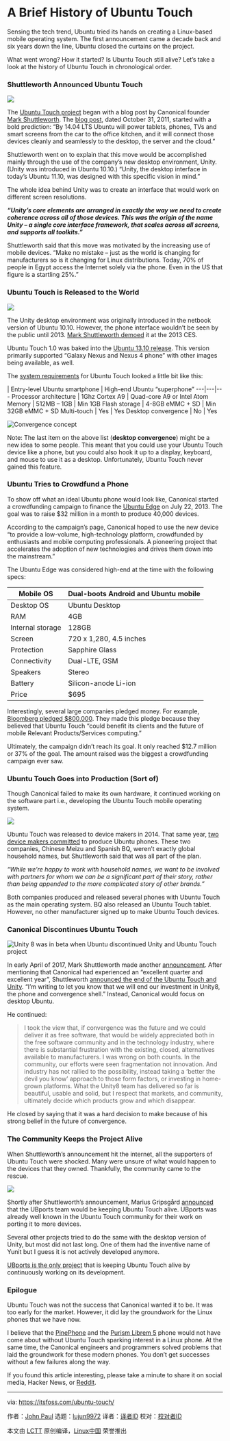[#]: collector: (lujun9972)
[#]: translator: ( )
[#]: reviewer: ( )
[#]: publisher: ( )
[#]: url: ( )
[#]: subject: (A Brief History of Ubuntu Touch)
[#]: via: (https://itsfoss.com/ubuntu-touch/)
[#]: author: (John Paul https://itsfoss.com/author/john/)

A Brief History of Ubuntu Touch
======

Sensing the tech trend, Ubuntu tried its hands on creating a Linux-based mobile operating system. The first announcement came a decade back and six years down the line, Ubuntu closed the curtains on the project.

What went wrong? How it started? Is Ubuntu Touch still alive? Let’s take a look at the history of Ubuntu Touch in chronological order.

### Shuttleworth Announced Ubuntu Touch

![][1]

The [Ubuntu Touch project][2] began with a blog post by Canonical founder [Mark Shuttleworth][3]. The [blog post][4], dated October 31, 2011, started with a bold prediction: “By 14.04 LTS Ubuntu will power tablets, phones, TVs and smart screens from the car to the office kitchen, and it will connect those devices cleanly and seamlessly to the desktop, the server and the cloud.”

Shuttleworth went on to explain that this move would be accomplished mainly through the use of the company’s new desktop environment, Unity. (Unity was introduced in Ubuntu 10.10.) “Unity, the desktop interface in today’s Ubuntu 11.10, was designed with this specific vision in mind.”

The whole idea behind Unity was to create an interface that would work on different screen resolutions.

_**“Unity’s core elements are arranged in exactly the way we need to create coherence across all of those devices. This was the origin of the name Unity – a single core interface framework, that scales across all screens, and supports all toolkits.”**_

Shuttleworth said that this move was motivated by the increasing use of mobile devices. “Make no mistake – just as the world is changing for manufacturers so is it changing for Linux distributions. Today, 70% of people in Egypt access the Internet solely via the phone. Even in the US that figure is a startling 25%.”

### Ubuntu Touch is Released to the World

![][5]

The Unity desktop environment was originally introduced in the netbook version of Ubuntu 10.10. However, the phone interface wouldn’t be seen by the public until 2013. [Mark Shuttleworth demoed][6] it at the 2013 CES.

Ubuntu Touch 1.0 was baked into the [Ubuntu 13.10 release][7]. This version primarily supported “Galaxy Nexus and Nexus 4 phone” with other images being available, as well.

The [system requirements][8] for Ubuntu Touch looked a little bit like this:

| Entry-level Ubuntu smartphone | High-end Ubuntu “superphone”
---|---|---
Processor architecture | 1Ghz Cortex A9 | Quad-core A9 or Intel Atom
Memory | 512MB – 1GB | Min 1GB
Flash storage | 4-8GB eMMC + SD | Min 32GB eMMC + SD
Multi-touch | Yes | Yes
Desktop convergence | No | Yes

![Convergence concept][9]

Note: The last item on the above list (**desktop convergence**) might be a new idea to some people. This meant that you could use your Ubuntu Touch device like a phone, but you could also hook it up to a display, keyboard, and mouse to use it as a desktop. Unfortunately, Ubuntu Touch never gained this feature.

### Ubuntu Tries to Crowdfund a Phone

To show off what an ideal Ubuntu phone would look like, Canonical started a crowdfunding campaign to finance the [Ubuntu Edge][10] on July 22, 2013. The goal was to raise $32 million in a month to produce 40,000 devices.

According to the campaign’s page, Canonical hoped to use the new device “to provide a low-volume, high-technology platform, crowdfunded by enthusiasts and mobile computing professionals. A pioneering project that accelerates the adoption of new technologies and drives them down into the mainstream.”

The Ubuntu Edge was considered high-end at the time with the following specs:

Mobile OS | Dual-boots Android and Ubuntu mobile
---|---
Desktop OS | Ubuntu Desktop
RAM | 4GB
Internal storage | 128GB
Screen | 720 x 1,280, 4.5 inches
Protection | Sapphire Glass
Connectivity | Dual-LTE, GSM
Speakers | Stereo
Battery | Silicon-anode Li-ion
Price | $695

Interestingly, several large companies pledged money. For example, [Bloomberg pledged $800,000][11]. They made this pledge because they believed that Ubuntu Touch “could benefit its clients and the future of mobile Relevant Products/Services computing.”

Ultimately, the campaign didn’t reach its goal. It only reached $12.7 million or 37% of the goal. The amount raised was the biggest a crowdfunding campaign ever saw.

### Ubuntu Touch Goes into Production (Sort of)

Though Canonical failed to make its own hardware, it continued working on the software part i.e., developing the Ubuntu Touch mobile operating system.

![][12]

Ubuntu Touch was released to device makers in 2014. That same year, [two device makers committed][13] to produce Ubuntu phones. These two companies, Chinese Meizu and Spanish BQ, weren’t exactly global household names, but Shuttleworth said that was all part of the plan.

_“While we’re happy to work with household names, we want to be involved with partners for whom we can be a significant part of their story, rather than being appended to the more complicated story of other brands.”_

Both companies produced and released several phones with Ubuntu Touch as the main operating system. BQ also released an Ubuntu Touch tablet. However, no other manufacturer signed up to make Ubuntu Touch devices.

### Canonical Discontinues Ubuntu Touch

![Unity 8 was in beta when Ubuntu discontinued Unity and Ubuntu Touch project][14]

In early April of 2017, Mark Shuttleworth made another [announcement][15]. After mentioning that Canonical had experienced an “excellent quarter and excellent year”, Shuttleworth [announced the end of the Ubuntu Touch and Unity][16]. “I’m writing to let you know that we will end our investment in Unity8, the phone and convergence shell.” Instead, Canonical would focus on desktop Ubuntu.

He continued:

> I took the view that, if convergence was the future and we could deliver it as free software, that would be widely appreciated both in the free software community and in the technology industry, where there is substantial frustration with the existing, closed, alternatives available to manufacturers. I was wrong on both counts. In the community, our efforts were seen fragmentation not innovation. And industry has not rallied to the possibility, instead taking a ‘better the devil you know’ approach to those form factors, or investing in home-grown platforms. What the Unity8 team has delivered so far is beautiful, usable and solid, but I respect that markets, and community, ultimately decide which products grow and which disappear.

He closed by saying that it was a hard decision to make because of his strong belief in the future of convergence.

### The Community Keeps the Project Alive

When Shuttleworth’s announcement hit the internet, all the supporters of Ubuntu Touch were shocked. Many were unsure of what would happen to the devices that they owned. Thankfully, the community came to the rescue.

![][17]

Shortly after Shuttleworth’s announcement, Marius Gripsgård [announced][18] that the UBports team would be keeping Ubuntu Touch alive. UBports was already well known in the Ubuntu Touch community for their work on porting it to more devices.

Several other projects tried to do the same with the desktop version of Unity, but most did not last long. One of them had the inventive name of Yunit but I guess it is not actively developed anymore.

[UBports is the only project][2] that is keeping Ubuntu Touch alive by continuously working on its development.

### Epilogue

Ubuntu Touch was not the success that Canonical wanted it to be. It was too early for the market. However, it did lay the groundwork for the Linux phones that we have now.

I believe that the [PinePhone][19] and the [Purism Librem 5][20] phone would not have come about without Ubuntu Touch sparking interest in a Linux phone. At the same time, the Canonical engineers and programmers solved problems that laid the groundwork for these modern phones. You don’t get successes without a few failures along the way.

If you found this article interesting, please take a minute to share it on social media, Hacker News, or [Reddit][21].

--------------------------------------------------------------------------------

via: https://itsfoss.com/ubuntu-touch/

作者：[John Paul][a]
选题：[lujun9972][b]
译者：[译者ID](https://github.com/译者ID)
校对：[校对者ID](https://github.com/校对者ID)

本文由 [LCTT](https://github.com/LCTT/TranslateProject) 原创编译，[Linux中国](https://linux.cn/) 荣誉推出

[a]: https://itsfoss.com/author/john/
[b]: https://github.com/lujun9972
[1]: https://i1.wp.com/itsfoss.com/wp-content/uploads/2020/10/ubuntu-touch-devices.jpg?resize=800%2C497&ssl=1
[2]: https://ubuntu-touch.io/
[3]: https://en.wikipedia.org/wiki/Mark_Shuttleworth
[4]: https://www.markshuttleworth.com/archives/820
[5]: https://i2.wp.com/itsfoss.com/wp-content/uploads/2020/10/ubuntu-touch-tablet.jpg?resize=625%2C363&ssl=1
[6]: https://www.youtube.com/watch?v=RO7QbCqFY7Y
[7]: https://wiki.ubuntu.com/SaucySalamander/ReleaseNotes#Ubuntu_for_Phones
[8]: https://web.archive.org/web/20130326085927/http://www.ubuntu.com/devices/phone/operators-and-oems
[9]: https://i1.wp.com/itsfoss.com/wp-content/uploads/2016/02/convergence-ubuntu.jpg?resize=1024%2C588&ssl=1
[10]: https://www.indiegogo.com/projects/ubuntu-edge#/
[11]: https://web.archive.org/web/20131020144457/http://www.cio-today.com/story.xhtml?story_title=Ubuntu_Edge_Smartphone_Raises_Millions__Falls_Short&story_id=10200A158ZW0
[12]: https://i2.wp.com/itsfoss.com/wp-content/uploads/2015/02/image-phone-overview.jpg?resize=567%2C302&ssl=1
[13]: https://www.cnet.com/news/ubuntu-touch-gets-grip-on-its-first-phone-makers/
[14]: https://i0.wp.com/itsfoss.com/wp-content/uploads/2020/02/unity8_ubports.png?resize=800%2C450&ssl=1
[15]: https://ubuntu.com/blog/growing-ubuntu-for-cloud-and-iot-rather-than-phone-and-convergence
[16]: https://itsfoss.com/ubuntu-unity-shutdown/
[17]: https://i2.wp.com/itsfoss.com/wp-content/uploads/2020/02/ubports.jpeg?resize=720%2C480&ssl=1
[18]: https://news.softpedia.com/news/ubuntu-touch-and-unity-8-are-not-dead-ubports-community-will-keep-them-alive-514620.shtml
[19]: https://itsfoss.com/pinephone/
[20]: https://itsfoss.com/librem-linux-phone/
[21]: https://%0Areddit.com/r/linuxusersgroup
